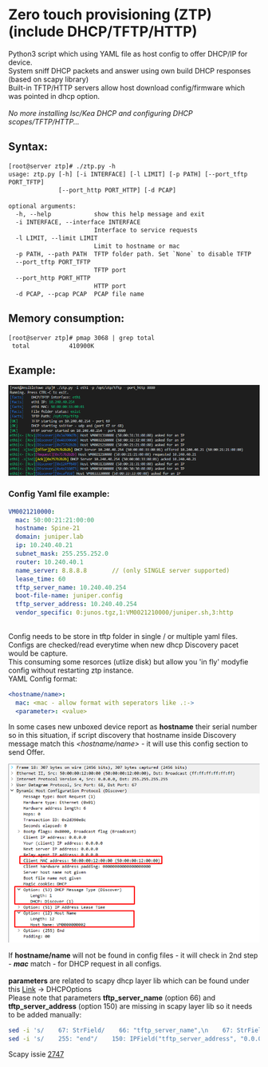# Zero touch provisioning (ZTP) (include DHCP/TFTP/HTTP)<br>
Python3 script which using YAML file as host config to offer DHCP/IP for device.<br>
System sniff DHCP packets and answer using own build DHCP responses (based on scapy library)<br>
Built-in TFTP/HTTP servers allow host download config/firmware which was pointed in dhcp option.<br>
<br>
<i>No more installing Isc/Kea DHCP and configuring DHCP scopes/TFTP/HTTP... </i> 

## Syntax:
```console
[root@server ztp]# ./ztp.py -h
usage: ztp.py [-h] [-i INTERFACE] [-l LIMIT] [-p PATH] [--port_tftp PORT_TFTP]
              [--port_http PORT_HTTP] [-d PCAP]

optional arguments:
  -h, --help            show this help message and exit
  -i INTERFACE, --interface INTERFACE
                        Interface to service requests
  -l LIMIT, --limit LIMIT
                        Limit to hostname or mac
  -p PATH, --path PATH  TFTP folder path. Set `None` to disable TFTP
  --port_tftp PORT_TFTP
                        TFTP port
  --port_http PORT_HTTP
                        HTTP port
  -d PCAP, --pcap PCAP  PCAP file name
```

## Memory consumption:
```console
[root@server ztp]# pmap 3068 | grep total
 total           410900K
```

## Example:
![Screenshot](doc/img/example_1.png)

### Config Yaml file example:
```yaml
VM0021210000:
  mac: 50:00:21:21:00:00
  hostname: Spine-21
  domain: juniper.lab
  ip: 10.240.40.21
  subnet_mask: 255.255.252.0
  router: 10.240.40.1
  name_server: 8.8.8.8       // (only SINGLE server supported)
  lease_time: 60
  tftp_server_name: 10.240.40.254
  boot-file-name: juniper.config
  tftp_server_address: 10.240.40.254
  vendor_specific: 0:junos.tgz,1:VM0021210000/juniper.sh,3:http
```
<br>
Config needs to be store in tftp folder in single / or multiple yaml files.<br>
Configs are checked/read everytime when new dhcp Discovery pacet would be capture.<br> This consuming some resorces (utlize disk) but allow you 'in fly' modyfie config without restarting ztp instance.<br>
YAML Config format:<br>

```yaml
<hostname/name>:
  mac: <mac - allow format with seperators like .:->
  <parameter>: <value>
```
In some cases new unboxed device report as <b>hostname</b> their serial number so in this situation, if script discovery that hostname inside Discovery message match this <i><hostname/name></i> - it will use this config section to send Offer.<br>
  
![DHCP_Discovery](doc/img/dhcp_discover.png)

If <b>hostname/name</b>  will not be found in config files - it will check in 2nd step - <b><i>mac</i></b> match - for DHCP request in all configs.<br><br>
<b>parameters</b> are related to scapy dhcp layer lib which can be found under this [Link](https://github.com/secdev/scapy/blob/master/scapy/layers/dhcp.py) -> DHCPOptions<br>
Please note that parameters <b>tftp_server_name</b> (option 66) and <b>tftp_server_address</b> (option 150) are missing in scapy layer lib so it needs to be added manually:<br>
  
```bash
sed -i 's/    67: StrField/    66: "tftp_server_name",\n    67: StrField/g' /usr/local/lib/python3.6/site-packages/scapy/layers/dhcp.py
sed -i 's/    255: "end"/    150: IPField("tftp_server_address", "0.0.0.0"),\n    255: "end"/g' /usr/local/lib/python3.6/site-packages/scapy/layers/dhcp.py
```
Scapy issie [2747](https://github.com/secdev/scapy/issues/2747)
